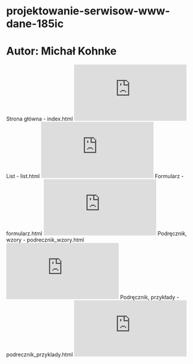 # projektowanie-serwisow-www-dane-185ic
# Autor: Michał Kohnke
Strona główna - index.html
![alt text](https://github.com/TomaszKonkel/Projektowanie-stron-www-TomaszKonkel-185IC/blob/main/index.html)
List - list.html
![alt text](https://github.com/TomaszKonkel/Projektowanie-stron-www-TomaszKonkel-185IC/blob/main/List.html)
Formularz - formularz.html
![alt text](https://github.com/TomaszKonkel/Projektowanie-stron-www-TomaszKonkel-185IC/blob/main/Formularz.html)
Podręcznik, wzory - podrecznik_wzory.html
![alt text](https://github.com/MichalKohnke/projektowanie-serwisow-www-dane-185ic/blob/main/podrecznik_wzory.html)
Podręcznik, przykłady - podrecznik_przyklady.html
![alt text](https://github.com/MichalKohnke/projektowanie-serwisow-www-dane-185ic/blob/main/podrecznik_przyklady.html)